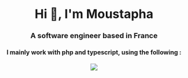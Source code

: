 <h1 align="center">Hi 👋, I'm Moustapha</h1>
<h3 align="center">A software engineer based in France</h3>

<h4 align="center">I mainly work with php and typescript, using the following :</h4>
<p align="center">
  <a href="https://skillicons.dev">
    <img src="https://skillicons.dev/icons?i=laravel,nuxtjs,tailwind" />
  </a>
</p>
